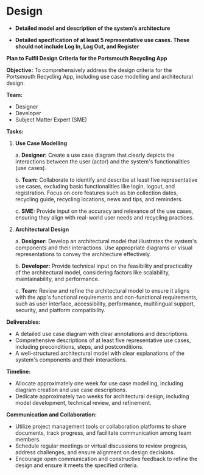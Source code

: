 # Design

- **Detailed model and description of the system’s architecture**

- **Detailed specification of at least 5 representative use cases. These should not include Log In, Log Out, and Register**

**Plan to Fulfil Design Criteria for the Portsmouth Recycling App**

**Objective:** To comprehensively address the design criteria for the Portsmouth Recycling App, including use case modelling and architectural design.

**Team:**

- Designer
- Developer
- Subject Matter Expert (SME)

**Tasks:**

1. **Use Case Modelling**

   a. **Designer:** Create a use case diagram that clearly depicts the interactions between the user (actor) and the system's functionalities (use cases).

   b. **Team:** Collaborate to identify and describe at least five representative use cases, excluding basic functionalities like login, logout, and registration. Focus on core features such as bin collection dates, recycling guide, recycling locations, news and tips, and reminders.

   c. **SME:** Provide input on the accuracy and relevance of the use cases, ensuring they align with real-world user needs and recycling practices.

2. **Architectural Design**

   a. **Designer:** Develop an architectural model that illustrates the system's components and their interactions. Use appropriate diagrams or visual representations to convey the architecture effectively.

   b. **Developer:** Provide technical input on the feasibility and practicality of the architectural model, considering factors like scalability, maintainability, and performance.

   c. **Team:** Review and refine the architectural model to ensure it aligns with the app's functional requirements and non-functional requirements, such as user interface, accessibility, performance, multilingual support, security, and platform compatibility.

**Deliverables:**

- A detailed use case diagram with clear annotations and descriptions.
- Comprehensive descriptions of at least five representative use cases, including preconditions, steps, and postconditions.
- A well-structured architectural model with clear explanations of the system's components and their interactions.

**Timeline:**

- Allocate approximately one week for use case modelling, including diagram creation and use case descriptions.
- Dedicate approximately two weeks for architectural design, including model development, technical review, and refinement.

**Communication and Collaboration:**

- Utilize project management tools or collaboration platforms to share documents, track progress, and facilitate communication among team members.
- Schedule regular meetings or virtual discussions to review progress, address challenges, and ensure alignment on design decisions.
- Encourage open communication and constructive feedback to refine the design and ensure it meets the specified criteria.